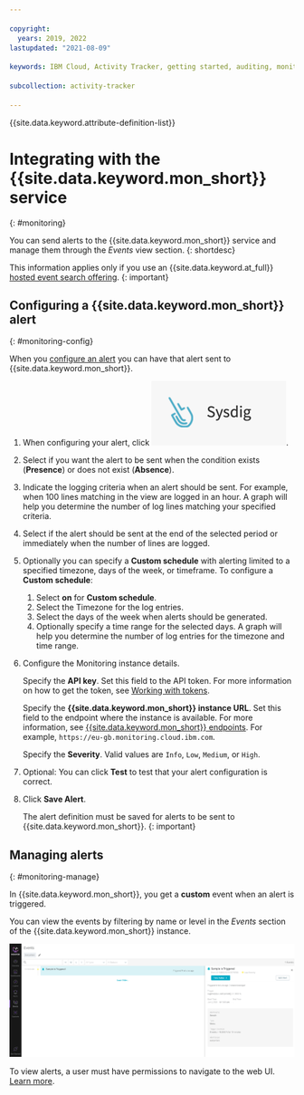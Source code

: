 ```yaml
---

copyright:
  years: 2019, 2022
lastupdated: "2021-08-09"

keywords: IBM Cloud, Activity Tracker, getting started, auditing, monitoring

subcollection: activity-tracker

---
```


{{site.data.keyword.attribute-definition-list}}

# Integrating with the {{site.data.keyword.mon_short}} service
{: #monitoring}

You can send alerts to the {{site.data.keyword.mon_short}} service and manage them through the *Events* view section.
{: shortdesc}

This information applies only if you use an {{site.data.keyword.at_full}} [hosted event search offering](/docs/activity-tracker?topic=activity-tracker-service_plan).
{: important}


## Configuring a {{site.data.keyword.mon_short}} alert
{: #monitoring-config}

When you [configure an alert](/docs/activity-tracker?topic=activity-tracker-alerts#configure-an-alert) you can have that alert sent to {{site.data.keyword.mon_short}}.

1. When configuring your alert, click ![Sysdig icon](../images/sysdig.png "Sysdig icon").

2. Select if you want the alert to be sent when the condition exists (**Presence**) or does not exist (**Absence**).

3. Indicate the logging criteria when an alert should be sent.  For example, when 100 lines matching in the view are logged in an hour.  A graph will help you determine the number of log lines matching your specified criteria.

4. Select if the alert should be sent at the end of the selected period or immediately when the number of lines are logged.

5. Optionally you can specify a **Custom schedule** with alerting limited to a specified timezone, days of the week, or timeframe. To configure a **Custom schedule**:

    1. Select **on** for **Custom schedule**.
    2. Select the Timezone for the log entries. 
    3. Select the days of the week when alerts should be generated.
    4. Optionally specify a time range for the selected days. A graph will help you determine the number of log entries for the timezone and time range.

6. Configure the Monitoring instance details.

    Specify the **API key**. Set this field to the API token. For more information on how to get the token, see [Working with tokens](/docs/monitoring?topic=monitoring-api_token).

    Specify the **{{site.data.keyword.mon_short}} instance URL**. Set this field to the endpoint where the instance is available. For more information, see [{{site.data.keyword.mon_short}} endpoints](/docs/monitoring?topic=monitoring-endpoints#endpoints). For example, `https://eu-gb.monitoring.cloud.ibm.com`.

    Specify the **Severity**. Valid values are `Info`, `Low`, `Medium`, or `High`. 

7. Optional: You can click **Test** to test that your alert configuration is correct.

8. Click **Save Alert**.

   The alert definition must be saved for alerts to be sent to {{site.data.keyword.mon_short}}.
   {: important}



## Managing alerts
{: #monitoring-manage}

In {{site.data.keyword.mon_short}}, you get a **custom** event when an alert is triggered. 

You can view the events by filtering by name or level in the *Events* section of the {{site.data.keyword.mon_short}} instance.

![{{site.data.keyword.mon_short}} sample](images/sysdig-sample.png "Monitoring sample")

To view alerts, a user must have permissions to navigate to the web UI. [Learn more](/docs/monitoring?topic=monitoring-launch).




